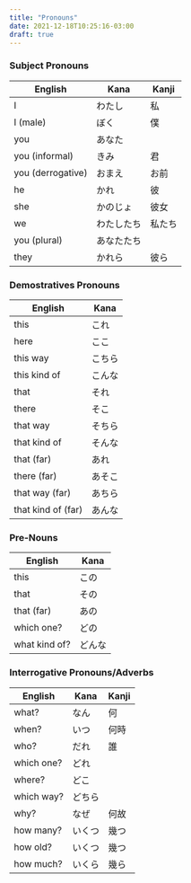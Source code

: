 ```yaml
---
title: "Pronouns"
date: 2021-12-18T10:25:16-03:00
draft: true
---
```

### Subject Pronouns
| English           | Kana       | Kanji  |
|-------------------|------------|--------|
| I                 | わたし     | 私     |
| I (male)          | ぼく       | 僕     |
| you               | あなた     |        |
| you (informal)    | きみ       | 君     |
| you (derrogative) | おまえ     | お前   |
| he                | かれ       | 彼     |
| she               | かのじょ   | 彼女   |
| we                | わたしたち | 私たち |
| you (plural)      | あなたたち |        |
| they              | かれら     | 彼ら   |

### Demostratives Pronouns
| English            | Kana   |
|--------------------|--------|
| this               | これ   |
| here               | ここ   |
| this way           | こちら |
| this kind of       | こんな |
| that               | それ   |
| there              | そこ   |
| that way           | そちら |
| that kind of       | そんな |
| that (far)         | あれ   |
| there (far)        | あそこ |
| that way (far)     | あちら |
| that kind of (far) | あんな |

### Pre-Nouns
| English       | Kana   |
|---------------|--------|
| this          | この   |
| that          | その   |
| that (far)    | あの   |
| which one?    | どの   |
| what kind of? | どんな |

### Interrogative Pronouns/Adverbs
| English       | Kana   | Kanji |
|---------------|--------|-------|
| what?         | なん   | 何    |
| when?         | いつ   | 何時  |
| who?          | だれ   | 誰    |
| which one?    | どれ   |       |
| where?        | どこ   |       |
| which way?    | どちら |       |
| why?          | なぜ   | 何故  |
| how many?     | いくつ | 幾つ  |
| how old?      | いくつ | 幾つ  |
| how much?     | いくら | 幾ら  |
